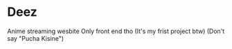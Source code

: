 # Deez
Anime streaming wesbite
Only front end tho
(It's my frist project btw)
(Don't say "Pucha Kisine")
